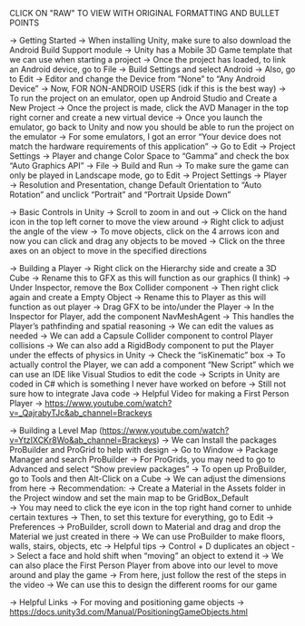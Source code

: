 CLICK ON "RAW" TO VIEW WITH ORIGINAL FORMATTING AND BULLET POINTS

-> Getting Started
    -> When installing Unity, make sure to also download the Android Build Support module
    -> Unity has a Mobile 3D Game template that we can use when starting a project
    -> Once the project has loaded, to link an Android device, go to File → Build Settings and select Android
    -> Also, go to Edit → Editor and change the Device from “None” to “Any Android Device”
    -> Now, FOR NON-ANDROID USERS (idk if this is the best way)
        -> To run the project on an emulator, open up Android Studio and Create a New Project
        -> Once the project is made, click the AVD Manager in the top right corner and create a new virtual device
        -> Once you launch the emulator, go back to Unity and now you should be able to run the project on the emulator
            -> For some emulators, I got an error “Your device does not match the hardware requirements of this application”
                -> Go to Edit → Project Settings → Player and change Color Space to “Gamma” and check the box “Auto Graphics API”
            -> File → Build and Run
        -> To make sure the game can only be played in Landscape mode, go to Edit → Project Settings → Player → Resolution and Presentation, change Default Orientation to “Auto Rotation” and unclick “Portrait” and “Portrait Upside Down”

-> Basic Controls in Unity
    -> Scroll to zoom in and out
    -> Click on the hand icon in the top left corner to move the view around
    -> Right click to adjust the angle of the view
    -> To move objects, click on the 4 arrows icon and now you can click and drag any objects to be moved
    -> Click on the three axes on an object to move in the specified directions 

-> Building a Player
    -> Right click on the Hierarchy side and create a 3D Cube
        -> Rename this to GFX as this will function as our graphics (I think)
        -> Under Inspector, remove the Box Collider component
    -> Then right click again and create a Empty Object
        -> Rename this to Player as this will function as out player
    -> Drag GFX to be into/under the Player
        -> In the Inspector for Player, add the component NavMeshAgent
            -> This handles the Player’s pathfinding and spatial reasoning
            -> We can edit the values as needed
    -> We can add a Capsule Collider component to control Player collisions
    -> We can also add a RigidBody component to put the Player under the effects of physics in Unity
        -> Check the “isKinematic” box
    -> To actually control the Player, we can add a component “New Script” which we can use an IDE like Visual Studios to edit the code
        -> Scripts in Unity are coded in C# which is something I never have worked on before
        -> Still not sure how to integrate Java code
    -> Helpful Video for making a First Person Player
        -> https://www.youtube.com/watch?v=_QajrabyTJc&ab_channel=Brackeys

-> Building a Level Map (https://www.youtube.com/watch?v=YtzIXCKr8Wo&ab_channel=Brackeys)
    -> We can Install the packages ProBuilder and ProGrid to help with design
        -> Go to Window → Package Manager and search ProBuilder
        -> For ProGrids, you may need to go to Advanced and select “Show preview packages”
    -> To open up ProBuilder, go to Tools and then Alt-Click on a Cube
        -> We can adjust the dimensions from here
    -> Recommendation: 
        -> Create a Material in the Assets folder in the Project window and set the main map to be GridBox_Default 	
            -> You may need to click the eye icon in the top right hand corner to unhide certain textures
        -> Then, to set this texture for everything, go to Edit → Preferences → ProBuilder, scroll down to Material and drag and drop the Material we just created in there
    -> We can use ProBuilder to make floors, walls, stairs, objects, etc
    -> Helpful tips
        -> Control + D duplicates an object
        -> Select a face and hold shift when “moving” an object to extend it
        -> We can also place the First Person Player from above into our level to move around and play the game
    -> From here, just follow the rest of the steps in the video
        -> We can use this to design the different rooms for our game

-> Helpful Links
    -> For moving and positioning game objects
        -> https://docs.unity3d.com/Manual/PositioningGameObjects.html
